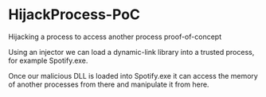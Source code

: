 # HijackProcess-PoC
Hijacking a process to access another process proof-of-concept

Using an injector we can load a dynamic-link library into a trusted process, for example Spotify.exe.

Once our malicious DLL is loaded into Spotify.exe it can access the memory of another processes from there and manipulate it from here.
